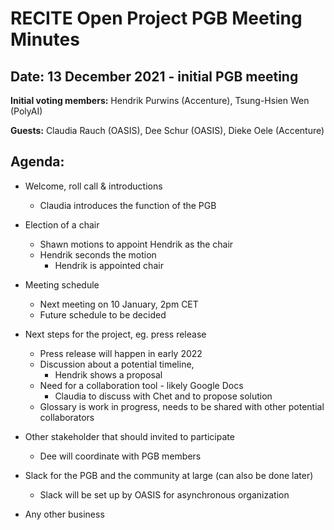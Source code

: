 # RECITE Open Project PGB Meeting Minutes 

## Date: 13 December 2021 - initial PGB meeting

**Initial voting members:** Hendrik Purwins (Accenture), Tsung-Hsien Wen (PolyAI)

**Guests:** Claudia Rauch (OASIS), Dee Schur (OASIS), Dieke Oele (Accenture)

## Agenda:
* Welcome, roll call & introductions 
  * Claudia introduces the function of the PGB
  
* Election of a chair 
  * Shawn motions to appoint Hendrik as the chair
  * Hendrik seconds the motion
    * Hendrik is appointed chair
    
* Meeting schedule 
  * Next meeting on 10 January, 2pm CET
  * Future schedule to be decided

* Next steps for the project, eg. press release
  * Press release will happen in early 2022
  * Discussion about a potential timeline,
    *  Hendrik shows a proposal
  * Need for a collaboration tool - likely Google Docs  
    * Claudia to discuss with Chet and to propose solution 
  * Glossary is work in progress, needs to be shared with other potential collaborators
  
* Other stakeholder that should invited to participate
  * Dee will coordinate with PGB members 
  
* Slack for the PGB and the community at large (can also be done later)
  * Slack will be set up by OASIS for asynchronous organization
  
* Any other business


